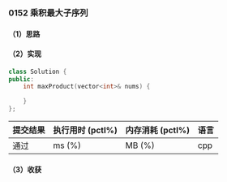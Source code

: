 ### 0152 乘积最大子序列

#### （1）思路

#### （2）实现

```cpp
class Solution {
public:
    int maxProduct(vector<int>& nums) {

    }
};
```

| 提交结果 | 执行用时 (pctl%) | 内存消耗 (pctl%) | 语言 |
|:---------|:-----------------|:-----------------|:-----|
| 通过     |  ms (%)   |  MB (%)  | cpp  |

#### （3）收获
